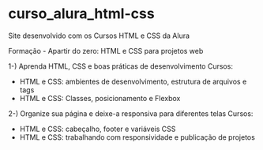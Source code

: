 # curso_alura_html-css
Site desenvolvido com os Cursos HTML e CSS da Alura 

Formação - Apartir do zero: HTML e CSS para projetos web

1-) Aprenda HTML, CSS e boas práticas de desenvolvimento
  Cursos:
  - HTML e CSS: ambientes de desenvolvimento, estrutura de arquivos e tags
  - HTML e CSS: Classes, posicionamento e Flexbox
    
2-)  Organize sua página e deixe-a responsiva para diferentes telas
Cursos:
- HTML e CSS: cabeçalho, footer e variáveis CSS
- HTML e CSS: trabalhando com responsividade e publicação de projetos
